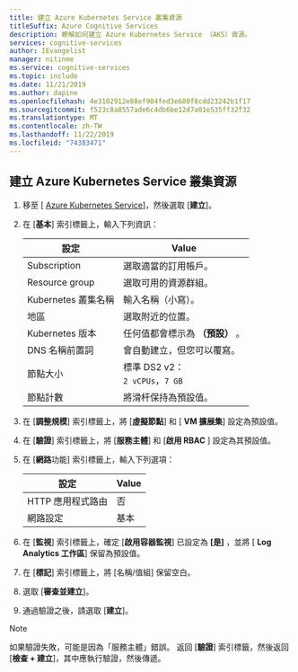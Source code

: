 ```yaml
---
title: 建立 Azure Kubernetes Service 叢集資源
titleSuffix: Azure Cognitive Services
description: 瞭解如何建立 Azure Kubernetes Service （AKS）資源。
services: cognitive-services
author: IEvangelist
manager: nitinme
ms.service: cognitive-services
ms.topic: include
ms.date: 11/21/2019
ms.author: dapine
ms.openlocfilehash: 4e3102912e88ef904fed3e680f8cdd23242b1f17
ms.sourcegitcommit: f523c8a8557ade6c4db6be12d7a01e535ff32f32
ms.translationtype: MT
ms.contentlocale: zh-TW
ms.lasthandoff: 11/22/2019
ms.locfileid: "74383471"
---
```

## <a name="create-an-azure-kubernetes-service-cluster-resource"></a>建立 Azure Kubernetes Service 叢集資源

1. 移至 [ [Azure Kubernetes Service](https://ms.portal.azure.com/#create/microsoft.aks)]，然後選取 [**建立**]。

1. 在 [**基本**] 索引標籤上，輸入下列資訊：

    |設定|Value|
    |--|--|
    |Subscription|選取適當的訂用帳戶。|
    |Resource group|選取可用的資源群組。|
    |Kubernetes 叢集名稱|輸入名稱（小寫）。|
    |地區|選取附近的位置。|
    |Kubernetes 版本|任何值都會標示為 **（預設）** 。|
    |DNS 名稱前置詞|會自動建立，但您可以覆寫。|
    |節點大小|標準 DS2 v2：<br>`2 vCPUs`，`7 GB`|
    |節點計數|將滑杆保持為預設值。|

1. 在 [**調整規模**] 索引標籤上，將 [**虛擬節點**] 和 [ **VM 擴展集**] 設定為預設值。
1. 在 [**驗證**] 索引標籤上，將 [**服務主體**] 和 [**啟用 RBAC** ] 設定為其預設值。
1. 在 [**網路**功能] 索引標籤上，輸入下列選項：

    |設定|Value|
    |--|--|
    |HTTP 應用程式路由|否|
    |網路設定|基本|

1. 在 [**監視**] 索引標籤上，確定 [**啟用容器監視**] 已設定為 **[是]** ，並將 [ **Log Analytics 工作區**] 保留為預設值。
1. 在 [**標記**] 索引標籤上，將 [名稱/值組] 保留空白。
1. 選取 [**審查並建立**]。
1. 通過驗證之後，請選取 [**建立**]。

> [!NOTE]
> 如果驗證失敗，可能是因為「服務主體」錯誤。 返回 [**驗證**] 索引標籤，然後返回 [**檢查 + 建立**]，其中應執行驗證，然後傳遞。
